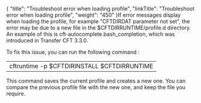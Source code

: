 {
    "title": "Troubleshoot error when loading profile",
    "linkTitle": "Troubleshoot error when loading profile",
    "weight": "450"
}If error messages display when loading the profile, for example "CFTDIRDAT parameter not set", the error may be due to a new file in the $CFTDIRRUNTIME/profile.d directory. An example of this is cft-autocomplete.bash\_completion, which was introduced in Transfer CFT 3.3.0.

To fix this issue, you can run the following command :

<table data-cellspacing="0">
<tbody>
<tr class="odd">
<td>cftruntime -p $CFTDIRINSTALL $CFTDIRRUNTIME</td>
</tr>
</tbody>
</table>

This command saves the current profile and creates a new one. You can compare the previous profile file with the new one, and keep the file you require.
